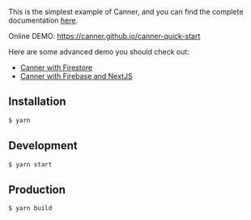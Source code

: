 This is the simplest example of Canner, and you can find the complete documentation [here](https://www.canner.io/docs/start-quick-build-the-cms).

Online DEMO: https://canner.github.io/canner-quick-start

Here are some advanced demo you should check out:
- [Canner with Firestore](https://github.com/canner/canner-firestore-cms)
- [Canner with Firebase and NextJS](https://github.com/canner/canner-firebase-cms)

## Installation

```bash
$ yarn
```

## Development

```bash
$ yarn start
```

## Production

```bash
$ yarn build
```